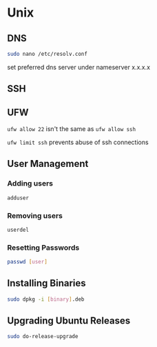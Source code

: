 # Unix

## DNS

```bash
sudo nano /etc/resolv.conf
```

set preferred dns server under nameserver x.x.x.x

## SSH

## UFW

`ufw allow 22` isn't the same as `ufw allow ssh`

`ufw limit ssh` prevents abuse of ssh connections

## User Management

### Adding users

```bash
adduser
```

### Removing users

```bash
userdel
```

### Resetting Passwords

```bash
passwd [user]
```

## Installing Binaries

```bash
sudo dpkg -i [binary].deb
```

## Upgrading Ubuntu Releases

```bash
sudo do-release-upgrade
```
